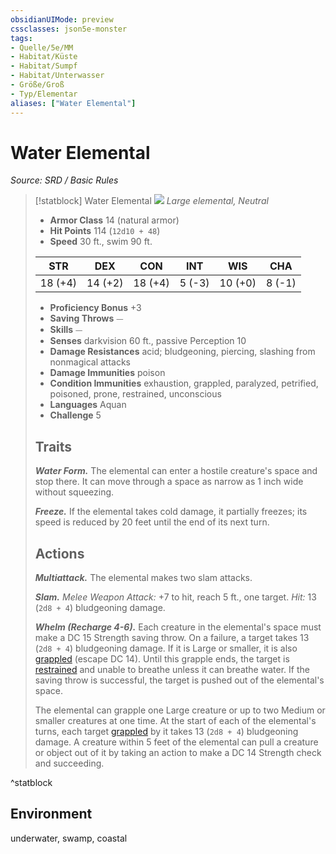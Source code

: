 ```yaml
---
obsidianUIMode: preview
cssclasses: json5e-monster
tags:
- Quelle/5e/MM
- Habitat/Küste
- Habitat/Sumpf
- Habitat/Unterwasser
- Größe/Groß
- Typ/Elementar
aliases: ["Water Elemental"]
---
```

# Water Elemental
*Source: SRD / Basic Rules*  

> [!statblock] Water Elemental
> ![](compendium/bestiary/elemental/token/water-elemental.png#token)
> *Large elemental, Neutral*
> 
> - **Armor Class** 14  (natural armor)
> - **Hit Points** 114 (`12d10 + 48`)
> - **Speed** 30 ft., swim 90 ft.
> 
> |STR|DEX|CON|INT|WIS|CHA|
> |:---:|:---:|:---:|:---:|:---:|:---:|
> |18 (+4)|14 (+2)|18 (+4)| 5 (-3)|10 (+0)| 8 (-1)|
> 
> - **Proficiency Bonus** +3
> - **Saving Throws** ⏤
> - **Skills** ⏤
> - **Senses** darkvision 60 ft., passive Perception 10
> - **Damage Resistances** acid; bludgeoning, piercing, slashing from nonmagical attacks
> - **Damage Immunities** poison
> - **Condition Immunities** exhaustion, grappled, paralyzed, petrified, poisoned, prone, restrained, unconscious
> - **Languages** Aquan
> - **Challenge** 5
> 
> ## Traits
> 
> ***Water Form.*** The elemental can enter a hostile creature's space and stop there. It can move through a space as narrow as 1 inch wide without squeezing.
> 
> ***Freeze.*** If the elemental takes cold damage, it partially freezes; its speed is reduced by 20 feet until the end of its next turn.
> 
> ## Actions
> 
> ***Multiattack.*** The elemental makes two slam attacks.
> 
> ***Slam.*** *Melee Weapon Attack:* +7 to hit, reach 5 ft., one target. *Hit:* 13 (`2d8 + 4`) bludgeoning damage.
> 
> ***Whelm (Recharge 4-6).*** Each creature in the elemental's space must make a DC 15 Strength saving throw. On a failure, a target takes 13 (`2d8 + 4`) bludgeoning damage. If it is Large or smaller, it is also [grappled](rules/conditions.md#grappled) (escape DC 14). Until this grapple ends, the target is [restrained](rules/conditions.md#restrained) and unable to breathe unless it can breathe water. If the saving throw is successful, the target is pushed out of the elemental's space.
> 
> The elemental can grapple one Large creature or up to two Medium or smaller creatures at one time. At the start of each of the elemental's turns, each target [grappled](rules/conditions.md#grappled) by it takes 13 (`2d8 + 4`) bludgeoning damage. A creature within 5 feet of the elemental can pull a creature or object out of it by taking an action to make a DC 14 Strength check and succeeding.

^statblock

## Environment

underwater, swamp, coastal